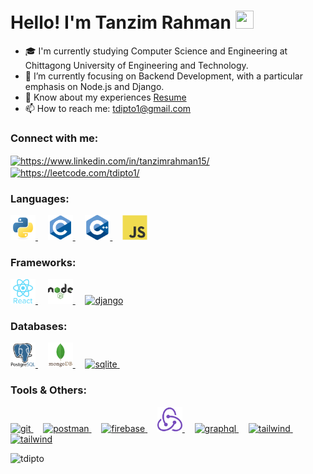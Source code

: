 # Hello! I'm Tanzim Rahman <img src="https://media.giphy.com/media/hvRJCLFzcasrR4ia7z/giphy.gif" width="29px" height="29px">

- 🎓 I'm currently studying Computer Science and Engineering at Chittagong University of Engineering and Technology.
- 🌱 I’m currently focusing on Backend Development, with a particular emphasis on Node.js and Django.
- 📄 Know about my experiences [Resume](https://harlequin-alta-37.tiiny.site)
- 📫 How to reach me: tdipto1@gmail.com



<h3 align="left">Connect with me:</h3>
<p align="left">
<a href="https://linkedin.com/in/https://www.linkedin.com/in/tanzimrahman15/" target="blank"><img align="center" src="https://raw.githubusercontent.com/rahuldkjain/github-profile-readme-generator/master/src/images/icons/Social/linked-in-alt.svg" alt="https://www.linkedin.com/in/tanzimrahman15/" height="30" width="40" /></a>
<a href="https://www.leetcode.com/https://leetcode.com/tdipto1/" target="blank"><img align="center" src="https://raw.githubusercontent.com/rahuldkjain/github-profile-readme-generator/master/src/images/icons/Social/leet-code.svg" alt="https://leetcode.com/tdipto1/" height="30" width="40" /></a>
</p>


<h3 align="left">Languages:</h3>
<p align="left"> 
<a href="https://www.python.org" target="_blank" rel="noreferrer">
  <img src="https://raw.githubusercontent.com/devicons/devicon/master/icons/python/python-original.svg" alt="python" width="40" height="40"/>
</a>
&nbsp;&nbsp;&nbsp;
<a href="https://www.cprogramming.com/" target="_blank" rel="noreferrer">
  <img src="https://raw.githubusercontent.com/devicons/devicon/master/icons/c/c-original.svg" alt="c" width="40" height="40"/>
</a>
&nbsp;&nbsp;&nbsp;
<a href="https://www.w3schools.com/cpp/" target="_blank" rel="noreferrer">
  <img src="https://raw.githubusercontent.com/devicons/devicon/master/icons/cplusplus/cplusplus-original.svg" alt="cplusplus" width="40" height="40"/>
</a>
&nbsp;&nbsp;&nbsp;
<a href="https://developer.mozilla.org/en-US/docs/Web/JavaScript" target="_blank" rel="noreferrer">
  <img src="https://raw.githubusercontent.com/devicons/devicon/master/icons/javascript/javascript-original.svg" alt="javascript" width="40" height="40"/>
</a>
  
<h3 align="left">Frameworks:</h3>
<p align="left"> 
<a href="https://reactjs.org/" target="_blank" rel="noreferrer">
  <img src="https://raw.githubusercontent.com/devicons/devicon/master/icons/react/react-original-wordmark.svg" alt="react" width="40" height="40"/>
</a>
&nbsp;&nbsp;&nbsp;
<a href="https://nodejs.org" target="_blank" rel="noreferrer"> 
  <img src="https://raw.githubusercontent.com/devicons/devicon/master/icons/nodejs/nodejs-original-wordmark.svg" alt="nodejs" width="40" height="40"/> 
</a>
&nbsp;&nbsp;&nbsp;
<a href="https://www.djangoproject.com/" target="_blank" rel="noreferrer">
  <img src="https://cdn.worldvectorlogo.com/logos/django.svg" alt="django" width="40" height="40"/>
</a>



<h3 align="left">Databases:</h3>
<p align="left"> 
<a href="https://www.postgresql.org" target="_blank" rel="noreferrer">
  <img src="https://raw.githubusercontent.com/devicons/devicon/master/icons/postgresql/postgresql-original-wordmark.svg" alt="postgresql" width="40" height="40"/>
</a>
&nbsp;&nbsp;&nbsp;
<a href="https://www.mongodb.com/" target="_blank" rel="noreferrer">
  <img src="https://raw.githubusercontent.com/devicons/devicon/master/icons/mongodb/mongodb-original-wordmark.svg" alt="mongodb" width="40" height="40"/>
</a>
&nbsp;&nbsp;&nbsp;
<a href="https://www.sqlite.org/" target="_blank" rel="noreferrer">
  <img src="https://www.vectorlogo.zone/logos/sqlite/sqlite-icon.svg" alt="sqlite" width="40" height="40"/>
</a>
&nbsp;&nbsp;&nbsp;
<h3 align="left">Tools & Others:</h3>
<p align="left"> 
<a href="https://git-scm.com/" target="_blank" rel="noreferrer"> 
  <img src="https://www.vectorlogo.zone/logos/git-scm/git-scm-icon.svg" alt="git" width="40" height="40"/> 
</a>
&nbsp;&nbsp;&nbsp;
<a href="https://postman.com" target="_blank" rel="noreferrer"> 
  <img src="https://www.vectorlogo.zone/logos/getpostman/getpostman-icon.svg" alt="postman" width="40" height="40"/> 
</a>
&nbsp;&nbsp;&nbsp;
<a href="https://firebase.google.com/" target="_blank" rel="noreferrer"> 
  <img src="https://www.vectorlogo.zone/logos/firebase/firebase-icon.svg" alt="firebase" width="40" height="40"/> 
</a>
&nbsp;&nbsp;&nbsp;
<a href="https://redux.js.org" target="_blank" rel="noreferrer"> 
  <img src="https://raw.githubusercontent.com/devicons/devicon/master/icons/redux/redux-original.svg" alt="redux" width="40" height="40"/> 
</a>
&nbsp;&nbsp;&nbsp;
<a href="https://graphql.org" target="_blank" rel="noreferrer"> 
  <img src="https://www.vectorlogo.zone/logos/graphql/graphql-icon.svg" alt="graphql" width="40" height="40"/> 
</a>
&nbsp;&nbsp;&nbsp;
<a href="https://tailwindcss.com/" target="_blank" rel="noreferrer"> 
  <img src="https://www.vectorlogo.zone/logos/tailwindcss/tailwindcss-icon.svg" alt="tailwind" width="40" height="40"/> 
</a> 
&nbsp;&nbsp;&nbsp;
  <a href="https://tailwindcss.com/" target="_blank" rel="noreferrer"> 
  <img src="https://seeklogo.com/images/S/swagger-logo-A49F73BAF4-seeklogo.com.png" alt="tailwind" width="40" height="40"/> 
</a> 

</p>


<p><img align="left" src="https://github-readme-stats.vercel.app/api/top-langs?username=tdipto&show_icons=true&locale=en&layout=compact" alt="tdipto" /></p>
